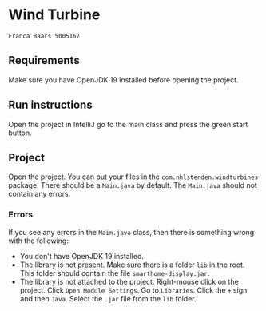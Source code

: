 # Wind Turbine

```text
Franca Baars 5005167
```

## Requirements

Make sure you have OpenJDK 19 installed before opening the project.


## Run instructions

Open the project in IntelliJ go to the main class and press the green start button.

## Project

Open the project. You can put your files in the `com.nhlstenden.windturbines` package. There should be a `Main.java` 
by default. 
The `Main.java` should not contain any errors.

### Errors

If you see any errors in the `Main.java` class, then there is something wrong with the following:

- You don't have OpenJDK 19 installed.
- The library is not present. Make sure there is a folder `lib` in the root. This folder should contain the file 
`smarthome-display.jar`. 
- The library is not attached to the project. Right-mouse click on the project. Click `Open Module Settings`. Go to 
`Libraries`. Click the `+` sign and then `Java`. Select the `.jar` file from the `lib` folder.
